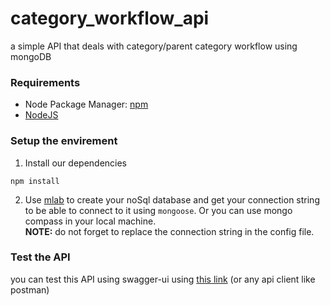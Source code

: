 # category_workflow_api
a simple API that deals with category/parent category workflow using mongoDB

### Requirements
* Node Package Manager: [npm](https://www.npmjs.com/get-npm)
* [NodeJS](https://nodejs.org/en/download/)
### Setup the envirement
1.  Install our dependencies  
```shell
npm install  
```  

2. Use [mlab](https://mlab.com/) to create your noSql database and get your connection string to be able to connect to it using `mongoose`. 
Or you can use mongo compass in your local machine.   
**NOTE:** do not forget to replace the connection string in the config file.

### Test the API
you can test this API using swagger-ui using [this link](http://127.0.0.1:3000/api-docs) (or any api client like postman)
